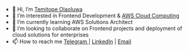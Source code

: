 - 👋 Hi, I’m <a href = https://github.com/topinsn>Temitope Olaoluwa</a> 
- 👀 I’m interested in Frontend Development & <a href="https://www.credly.com/badges/ad8c69bc-afd7-477f-8dbf-7cff0061bc90/public_url">AWS Cloud Computing</a>
- 🌱 I’m currently learning AWS Solutions Architect
- 💞️ I’m looking to collaborate on Frontend projects and deployment of cloud solutions for enterprises
- 📫 How to reach me <a href="https://t.me/topinsn">Telegram </a> | <a href="https://www.linkedin.com/in/oyelami-temitope-olaoluwa/">LinkedIn</a> | <a href="mailto:olaoluwa54@gmail.com?Subject=I'm sending you a mail from Github">Email</a>

<!---
topinsn/topinsn is a ✨ special ✨ repository because its `README.md` (this file) appears on your GitHub profile.
You can click the Preview link to take a look at your changes.
--->
